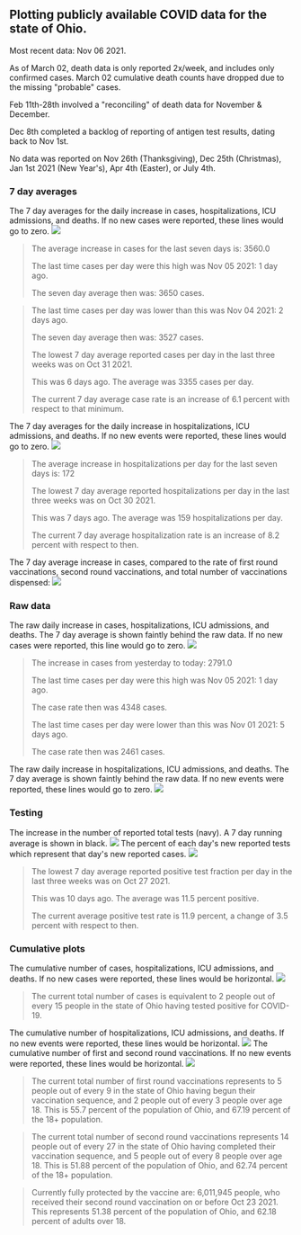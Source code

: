 ## Plotting publicly available COVID data for the state of Ohio. 

Most recent data: Nov 06 2021. 

As of March 02, death data is only reported 2x/week, and includes only confirmed cases. March 02 cumulative death counts have dropped due to the missing "probable" cases.

Feb 11th-28th involved a "reconciling" of death data for November & December.

Dec 8th completed a backlog of reporting of antigen test results, dating back to Nov 1st.

No data was reported on Nov 26th (Thanksgiving), Dec 25th (Christmas), Jan 1st 2021 (New Year's), Apr 4th (Easter), or July 4th.
### 7 day averages
The 7 day averages for the daily increase in cases, hospitalizations, ICU admissions, and deaths. If no new cases were reported, these lines would go to zero.
![](7dayaverage_cases.png)

>The average increase in cases for the last seven days is: 3560.0
>
>The last time cases per day were this high was Nov 05 2021: 1 day ago.
>
>The seven day average then was: 3650 cases.

>
>The last time cases per day was lower than this was Nov 04 2021: 2 days ago.
>
>The seven day average then was: 3527 cases.
>
>The lowest 7 day average reported cases per day in the last three weeks was on Oct 31 2021.
>
>This was 6 days ago. The average was 3355 cases per day.
>
>The current 7 day average case rate is an increase of 6.1 percent with respect to that minimum.

The 7 day averages for the daily increase in hospitalizations, ICU admissions, and deaths. If no new events were reported, these lines would go to zero.
![](7dayaverage_hospital.png)

>The average increase in hospitalizations per day for the last seven days is: 172
>
>The lowest 7 day average reported hospitalizations per day in the last three weeks was on Oct 30 2021.
>
>This was 7 days ago. The average was 159 hospitalizations per day.
>
>The current 7 day average hospitalization rate is an increase of 8.2 percent with respect to then.

The 7 day average increase in cases, compared to the rate of first round vaccinations, second round vaccinations, and total number of vaccinations dispensed:
![](DailyVaccinationsCases.png)

### Raw data
The raw daily increase in cases, hospitalizations, ICU admissions, and deaths. The 7 day average is shown faintly behind the raw data. If no new cases were reported, this line would go to zero.
![](DailyCases.png)

>The increase in cases from yesterday to today: 2791.0 
>
>The last time cases per day were this high was Nov 05 2021: 1 day ago. 
>
>The case rate then was 4348 cases.
>
>The last time cases per day were lower than this was Nov 01 2021: 5 days ago. 
>
>The case rate then was 2461 cases.

The raw daily increase in hospitalizations, ICU admissions, and deaths. The 7 day average is shown faintly behind the raw data. If no new events were reported, these lines would go to zero.
![](DailyHospitalizations.png)

### Testing

The increase in the number of reported total tests (navy). A 7 day running average is shown in black.
![](DailyTests.png)
The percent of each day's new reported tests which represent that day's new reported cases.
![](percentpositive_tests.png)

>The lowest 7 day average reported positive test fraction per day in the last three weeks was on Oct 27 2021.
>
>This was 10 days ago. The average was 11.5 percent positive. 
>
>The current average positive test rate is 11.9 percent, a change of 3.5 percent with respect to then. 

### Cumulative plots
The cumulative number of cases, hospitalizations, ICU admissions, and deaths. If no new cases were reported, these lines would be horizontal.
![](Cases.png)

>The current total number of cases is equivalent to 2 people out of every 15 people in the state of Ohio having tested positive for COVID-19.

The cumulative number of hospitalizations, ICU admissions, and deaths. If no new events were reported, these lines would be horizontal.
![](Hospitalizations.png)
The cumulative number of first and second round vaccinations. If no new events were reported, these lines would be horizontal.
![](Vaccinations.png)

>The current total number of first round vaccinations represents to 5 people out of every 9 in the state of Ohio having begun their vaccination sequence, and 2 people out of every 3 people over age 18.
 >This is 55.7 percent of the population of Ohio, and 67.19 percent of the 18+ population.

>The current total number of second round vaccinations represents 14 people out of every 27 in the state of Ohio having completed their vaccination sequence, and 5 people out of every 8 people over age 18. 
>This is 51.88 percent of the population of Ohio, and 62.74 percent of the 18+ population.

>Currently fully protected by the vaccine are: 6,011,945 people, who received their second round vaccination on or before Oct 23 2021.
>This represents 51.38 percent of the population of Ohio, and 62.18 percent of adults over 18.

